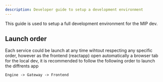 ```yaml
---
description: Developer guide to setup a development environment
---
```


This guide is used to setup a full development environment for the MIP dev. 


## Launch order
Each service could be launch at any time wihtout respecting any specific order, however as the frontend (reactapp) open automatically a browser tab for the local dev, it is recommended to follow the following order to launch the diffrents app 

`Engine -> Gateway -> Frontend`



